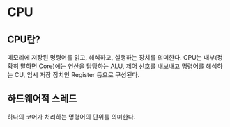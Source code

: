 # CPU

## CPU란?
메모리에 저장된 명령어를 읽고, 해석하고, 실행하는 장치를 의미한다.
CPU는 내부(정확히 말하면 Core)에는 연산을 담당하는 ALU, 제어 신호를 내보내고 명령어를 해석하는 CU, 임시 저장 장치인 Register 등으로 구성된다.


## 하드웨어적 스레드
하나의 코어가 처리하는 명령어의 단위를 의미한다.

